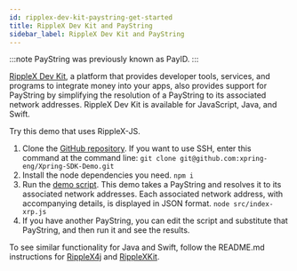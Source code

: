 ```yaml
---
id: ripplex-dev-kit-paystring-get-started
title: RippleX Dev Kit and PayString
sidebar_label: RippleX Dev Kit and PayString
---
```


:::note
PayString was previously known as PayID.
:::

[RippleX Dev Kit](https://RippleX.io/docs/), a platform that provides developer tools, services, and programs to integrate money into your apps, also provides support for PayString by simplifying the resolution of a PayString to its associated network addresses. RippleX Dev Kit is available for JavaScript, Java, and Swift.

Try this demo that uses RippleX-JS.

1. Clone the [GitHub repository](https://github.com/xpring-eng/Xpring-SDK-Demo). If you want to use SSH, enter this command at the command line:
   `git clone git@github.com:xpring-eng/Xpring-SDK-Demo.git`
2. Install the node dependencies you need.
   `npm i`
3. Run the [demo script](https://github.com/xpring-eng/Xpring-SDK-Demo/blob/master/node/src/index-payid.js). This demo takes a PayString and resolves it to its associated network addresses. Each associated network address, with accompanying details, is displayed in JSON format.
   `node src/index-xrp.js`
4. If you have another PayString, you can edit the script and substitute that PayString, and then run it and see the results.

To see similar functionality for Java and Swift, follow the README.md instructions for [RippleX4j](https://github.com/xpring-eng/Xpring-SDK-Demo/tree/master/java) and [RippleXKit](https://github.com/xpring-eng/Xpring-SDK-Demo/tree/master/swift).
